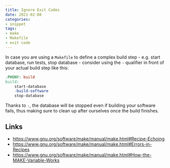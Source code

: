 ```yaml
---
title: Ignore Exit Codes
date: 2021-02-08
categories:
- snippet
tags:
- make
- Makefile
- exit code
---
```


In case you are using a `Makefile` to define a complex build step - e.g. start database, run tests, stop database - consider using the `-` qualifier in front of your actual build step like this:

```makefile
.PHONY: build
build:
	start-database
	-build-software
	stop-database
```

Thanks to `-`, the database will be stopped even if building your software fails, thus making sure to clean up after ourselves once the build finishes.

## Links

- https://www.gnu.org/software/make/manual/make.html#Recipe-Echoing
- https://www.gnu.org/software/make/manual/make.html#Errors-in-Recipes
- https://www.gnu.org/software/make/manual/make.html#How-the-MAKE-Variable-Works
